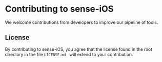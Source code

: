# Contributing to sense-iOS

We welcome contributions from developers to improve our pipeline of tools. 

## License
By contributing to sense-iOS, you agree that the license found in the root directory in the file `LICENSE.md
` will extend to your contribution. 